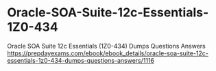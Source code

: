 # Oracle-SOA-Suite-12c-Essentials-1Z0-434
Oracle SOA Suite 12c Essentials (1Z0-434) Dumps Questions Answers
https://prepdayexams.com/ebook/ebook_details/oracle-soa-suite-12c-essentials-1z0-434-dumps-questions-answers/1116
